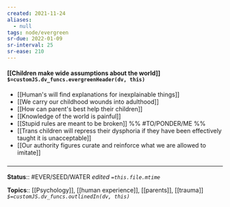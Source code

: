 ```yaml
---
created: 2021-11-24 
aliases:
  - null
tags: node/evergreen
sr-due: 2022-01-09
sr-interval: 25
sr-ease: 210
---
```


#### [[Children make wide assumptions about the world]] `$=customJS.dv_funcs.evergreenHeader(dv, this)`

- [[Human's will find explanations for inexplainable things]]
- [[We carry our childhood wounds into adulthood]]
- [[How can parent's best help their children]]
- [[Knowledge of the world is painful]]
- [[Stupid rules are meant to be broken]]  %% #TO/PONDER/ME  %%
- [[Trans children will repress their dysphoria if they have been effectively taught it is unacceptable]]
- [[Our authority figures curate and reinforce what we are allowed to imitate]]

### <hr class="footnote"/>

**Status**:: #EVER/SEED/WATER 
*edited `=this.file.mtime`*

**Topics**:: [[Psychology]], [[human experience]], [[parents]], [[trauma]]
*`$=customJS.dv_funcs.outlinedIn(dv, this)`*
